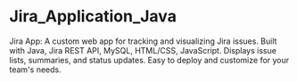# Jira_Application_Java
Jira App: A custom web app for tracking and visualizing Jira issues. Built with Java, Jira REST API, MySQL, HTML/CSS, JavaScript. Displays issue lists, summaries, and status updates. Easy to deploy and customize for your team's needs.
